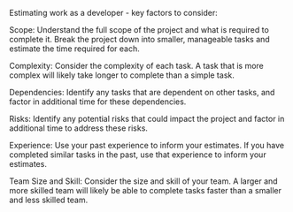 Estimating work as a developer - key factors to consider:

Scope: Understand the full scope of the project and what is required to complete it. Break the project down into smaller, manageable tasks and estimate the time required for each.

Complexity: Consider the complexity of each task. A task that is more complex will likely take longer to complete than a simple task.

Dependencies: Identify any tasks that are dependent on other tasks, and factor in additional time for these dependencies.

Risks: Identify any potential risks that could impact the project and factor in additional time to address these risks.

Experience: Use your past experience to inform your estimates. If you have completed similar tasks in the past, use that experience to inform your estimates.

Team Size and Skill: Consider the size and skill of your team. A larger and more skilled team will likely be able to complete tasks faster than a smaller and less skilled team.
